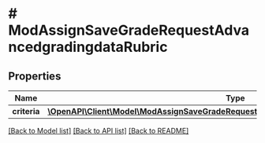 # # ModAssignSaveGradeRequestAdvancedgradingdataRubric

## Properties

Name | Type | Description | Notes
------------ | ------------- | ------------- | -------------
**criteria** | [**\OpenAPI\Client\Model\ModAssignSaveGradeRequestAdvancedgradingdataRubricCriteriaInner[]**](ModAssignSaveGradeRequestAdvancedgradingdataRubricCriteriaInner.md) |  |

[[Back to Model list]](../../README.md#models) [[Back to API list]](../../README.md#endpoints) [[Back to README]](../../README.md)
